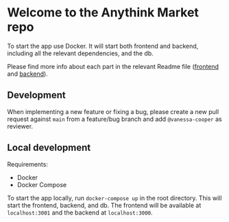# Welcome to the Anythink Market repo

To start the app use Docker. It will start both frontend and backend, including all the relevant dependencies, and the db.

Please find more info about each part in the relevant Readme file ([frontend](frontend/readme.md) and [backend](backend/README.md)).

## Development

When implementing a new feature or fixing a bug, please create a new pull request against `main` from a feature/bug branch and add `@vanessa-cooper` as reviewer.

## Local development

Requirements:
 - Docker
 - Docker Compose
 
To start the app locally, run `docker-compose up` in the root directory. This will start the frontend, backend, and db. The frontend will be available at `localhost:3001` and the backend at `localhost:3000`.